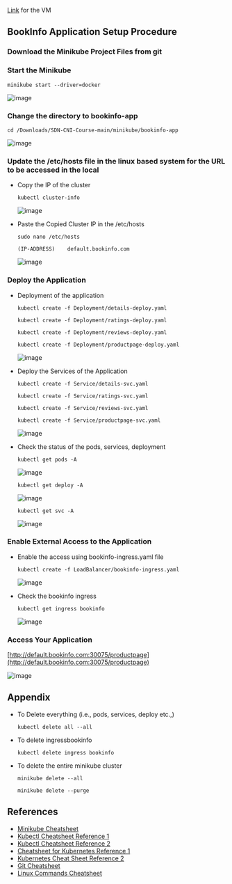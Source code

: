[Link](https://iith-my.sharepoint.com/:u:/g/personal/cs20resch11005_iith_ac_in/EdRzGSc_izRImaChIv8gM-IB7Wi-LrFITGdKLru5q7-7SA?e=nkOuFz) for the VM 

<!-- ## Click here for [Minikube Installation](https://github.com/networked-systems-iith/SDN-CNI-Course/blob/main/minikube/minikube-installation.md) -->

## BookInfo Application Setup Procedure

### Download the Minikube Project Files from git


### Start the Minikube

`minikube start --driver=docker`

![image](https://github.com/networked-systems-iith/SDN-CNI-Course/assets/24610167/a5f275b9-aa2f-48de-a9e7-879b720fbeef)


### Change the directory to bookinfo-app

```shell
cd /Downloads/SDN-CNI-Course-main/minikube/bookinfo-app
```

![image](https://github.com/networked-systems-iith/SDN-CNI-Course/assets/24610167/39c3688e-a457-4ac2-8e31-a8406e12803a)


### Update the /etc/hosts file in the linux based system for the URL to be accessed in the local

- Copy the IP of the cluster

  ```shell
  kubectl cluster-info
  ```

  ![image](https://github.com/networked-systems-iith/SDN-CNI-Course/assets/24610167/0242404a-e425-4167-9c31-8e1a2a2a41b1)

- Paste the Copied Cluster IP in the /etc/hosts
  
  ```shell
  sudo nano /etc/hosts
  ```

    ```shell
  (IP-ADDRESS)    default.bookinfo.com
  ```
  
  ![image](https://github.com/networked-systems-iith/SDN-CNI-Course/assets/24610167/e4693e1e-1149-424c-9324-739d38c68527)


### Deploy the Application

- Deployment of the application
  
  ```shell
  kubectl create -f Deployment/details-deploy.yaml
  ```
  ```shell
  kubectl create -f Deployment/ratings-deploy.yaml
  ```
  ```shell
  kubectl create -f Deployment/reviews-deploy.yaml
  ```
  ```shell
  kubectl create -f Deployment/productpage-deploy.yaml
  ```

  ![image](https://github.com/networked-systems-iith/SDN-CNI-Course/assets/24610167/11f0be40-ec2e-4bff-968e-5492dc45c69c)

- Deploy the Services of the Application
  
  ```shell
  kubectl create -f Service/details-svc.yaml
  ```
  ```shell
  kubectl create -f Service/ratings-svc.yaml
  ```
  ```shell
  kubectl create -f Service/reviews-svc.yaml
  ```
  ```shell
  kubectl create -f Service/productpage-svc.yaml
  ```

  ![image](https://github.com/networked-systems-iith/SDN-CNI-Course/assets/24610167/68013d1e-226f-43c2-a282-ae9d1a63a071)

- Check the status of the pods, services, deployment
  
  ```shell
  kubectl get pods -A
  ```
  ![image](https://github.com/networked-systems-iith/SDN-CNI-Course/assets/24610167/9aad4b03-1d92-481a-87c5-dfb747109f5d)
  
  ```shell
  kubectl get deploy -A
  ```
  ![image](https://github.com/networked-systems-iith/SDN-CNI-Course/assets/24610167/160362d8-5473-45df-a1da-aeceb21973d4)

  ```shell
  kubectl get svc -A
  ```
  ![image](https://github.com/networked-systems-iith/SDN-CNI-Course/assets/24610167/94cec70c-dc20-4f4b-ae05-16f1435913fd)


### Enable External Access to the Application

- Enable the access using bookinfo-ingress.yaml file
  
  ```shell
  kubectl create -f LoadBalancer/bookinfo-ingress.yaml
  ```

  ![image](https://github.com/networked-systems-iith/SDN-CNI-Course/assets/24610167/22f58a83-4533-4af0-8a96-f1a1a4824884)

- Check the bookinfo ingress
  
  ```shell
  kubectl get ingress bookinfo
  ```

  ![image](https://github.com/networked-systems-iith/SDN-CNI-Course/assets/24610167/4ca6ad96-f7e8-4dc3-ae5d-c4e8137c4ac2)
  
### Access Your Application

[http://default.bookinfo.com:30075/productpage](http://default.bookinfo.com:30075/productpage)

![image](https://github.com/networked-systems-iith/SDN-CNI-Course/assets/24610167/e6e788f7-696e-4c77-992e-042e567ae428)


## Appendix

- To Delete everything (i.e., pods, services, deploy etc.,)
  
  ```shell
  kubectl delete all --all
  ```

- To delete ingressbookinfo
  
  ```shell
  kubectl delete ingress bookinfo
  ```

- To delete the entire minikube cluster
  
  ```shell
  minikube delete --all
  ```
  ```shell
  minikube delete --purge
  ```
  
## References

- [Minikube Cheatsheet](https://cheat.readthedocs.io/en/latest/kubernetes/minikube.html)
- [Kubectl Cheatsheet Reference 1](https://kubernetes.io/docs/reference/kubectl/cheatsheet/)
- [Kubectl Cheatsheet Reference 2](https://www.pluralsight.com/resources/blog/cloud/kubernetes-cheat-sheet)
- [Cheatsheet for Kubernetes Reference 1](https://medium.com/geekculture/cheatsheet-for-kubernetes-minikube-kubectl-5500ffd2f0d5)
- [Kubernetes Cheat Sheet Reference 2](https://intellipaat.com/blog/tutorial/devops-tutorial/kubernetes-cheat-sheet/)
- [Git Cheatsheet](https://github.com/networked-systems-iith/SDN-CNI-Course/assets/24610167/f8106909-4204-4042-a2a5-b58e65735852)
- [Linux Commands Cheatsheet](http://www.cheat-sheets.org/saved-copy/ubunturef.pdf)
